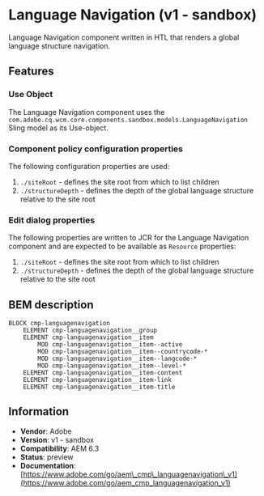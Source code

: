 <!--
Copyright 2017 Adobe Systems Incorporated

Licensed under the Apache License, Version 2.0 (the "License");
you may not use this file except in compliance with the License.
You may obtain a copy of the License at

    http://www.apache.org/licenses/LICENSE-2.0

Unless required by applicable law or agreed to in writing, software
distributed under the License is distributed on an "AS IS" BASIS,
WITHOUT WARRANTIES OR CONDITIONS OF ANY KIND, either express or implied.
See the License for the specific language governing permissions and
limitations under the License.
-->
Language Navigation (v1 - sandbox)
====
Language Navigation component written in HTL that renders a global language structure navigation.

## Features

### Use Object
The Language Navigation component uses the `com.adobe.cq.wcm.core.components.sandbox.models.LanguageNavigation` Sling model as its Use-object.

### Component policy configuration properties
The following configuration properties are used:

1. `./siteRoot` - defines the site root from which to list children
2. `./structureDepth` - defines the depth of the global language structure relative to the site root

### Edit dialog properties
The following properties are written to JCR for the Language Navigation component and are expected to be available as `Resource` properties:

1. `./siteRoot` - defines the site root from which to list children
2. `./structureDepth` - defines the depth of the global language structure relative to the site root

## BEM description
```
BLOCK cmp-languagenavigation
    ELEMENT cmp-languagenavigation__group
    ELEMENT cmp-languagenavigation__item
        MOD cmp-languagenavigation__item--active
        MOD cmp-languagenavigation__item--countrycode-*
        MOD cmp-languagenavigation__item--langcode-*
        MOD cmp-languagenavigation__item--level-*
    ELEMENT cmp-languagenavigation__item-content
    ELEMENT cmp-languagenavigation__item-link
    ELEMENT cmp-languagenavigation__item-title
```

## Information
* **Vendor**: Adobe
* **Version**: v1 - sandbox
* **Compatibility**: AEM 6.3
* **Status**: preview
* **Documentation**: [https://www.adobe.com/go/aem\_cmp\_languagenavigation\_v1](https://www.adobe.com/go/aem_cmp_languagenavigation_v1)

